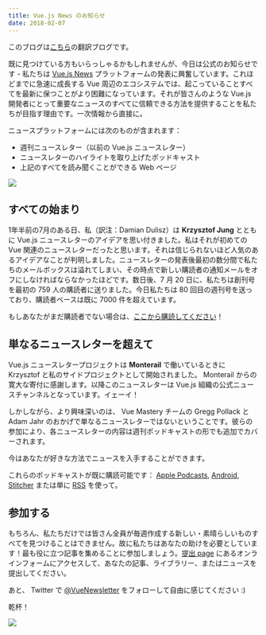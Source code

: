 ```yaml
---
title: Vue.js News のお知らせ
date: 2018-02-07
---
```


このブログは[こちら](https://medium.com/the-vue-point/vue-js-news-announcement-f38e124bbee8)の翻訳ブログです。

既に見つけている方もいらっしゃるかもしれませんが、今日は公式のお知らせです - 私たちは [Vue.js News](https://news.vuejs.org/) プラットフォームの発表に興奮しています。これほどまでに急速に成長する Vue 周辺のエコシステムでは、起こっていることすべてを最新に保つことがより困難になっています。それが皆さんのような Vue.js 開発者にとって重要なニュースのすべてに信頼できる方法を提供することを私たちが目指す理由です。一次情報から直接に。

ニュースプラットフォームには次のものが含まれます：

- 週刊ニュースレター（以前の Vue.js ニュースレター）
- ニュースレターのハイライトを取り上げたポッドキャスト
- 上記のすべてを読み聞くことができる Web ページ

![](https://cdn-images-1.medium.com/max/800/1*XdYh6S39pHhmPMKfxmPOug.png)

## すべての始まり
1年半前の7月のある日、私（訳注：Damian Dulisz）は **Krzysztof Jung** とともに Vue.js ニュースレターのアイデアを思い付きました。私はそれが初めての Vue 関連のニュースレターだったと思います。それは信じられないほど人気のあるアイデアなことが判明しました。ニュースレターの発表後最初の数分間で私たちのメールボックスは溢れてしまい、その時点で新しい購読者の通知メールをオフにしなければならなかったほどです。数日後、7 月 20 日に、私たちは創刊号を最初の 759 人の購読者に送りました。今日私たちは 80 回目の週刊号を送っており、購読者ベースは既に 7000 件を超えています。

もしあなたがまだ購読者でない場合は、[ここから購読してください](https://news.vuejs.org/subscribe)！

## 単なるニュースレターを超えて
Vue.js ニュースレタープロジェクトは **Monterail** で働いているときに Krzysztof と私のサイドプロジェクトとして開始されました。 Monterail からの寛大な寄付に感謝します。以降このニュースレターは Vue.js 組織の公式ニュースチャンネルとなっています。イェーイ！

しかしながら、より興味深いのは、 Vue Mastery チームの Gregg Pollack と Adam Jahr のおかげで単なるニュースレターではないということです。彼らの参加により、各ニュースレターの内容は週刊ポッドキャストの形でも追加でカバーされます。

今はあなたが好きな方法でニュースを入手することができます。

これらのポッドキャストが既に購読可能です：
[Apple Podcasts](https://itunes.apple.com/us/podcast/the-official-vue-news/id1329151772), [Android](https://subscribeonandroid.com/vuenews.fireside.fm/rss), [Stitcher](https://www.stitcher.com/podcast/code-pop/the-official-vue-news)  または単に [RSS](https://vuenews.fireside.fm/rss) を使って。

## 参加する
もちろん、私たちだけでは皆さん全員が毎週作成する新しい・素晴らしいものすべてを見つけることはできません。故に私たちはあなたの助けを必要としています！最も役に立つ記事を集めることに参加しましょう。[提出 page](https://news.vuejs.org/submit) にあるオンラインフォームにアクセスして、あなたの記事、ライブラリー、またはニュースを提出してください。

あと、 Twitter で [@VueNewsletter](https://twitter.com/VueNewsletter) をフォローして自由に感じてください  :)

乾杯！

![](https://cdn-images-1.medium.com/max/1000/1*_kTv9_CpXugN6JqIYsyEwQ.png)
